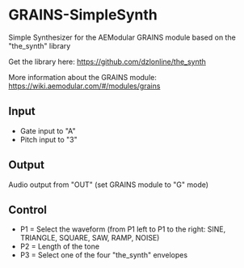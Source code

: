 # GRAINS-SimpleSynth
Simple Synthesizer for the AEModular GRAINS module based on the "the_synth" library

Get the library here: https://github.com/dzlonline/the_synth

More information about the GRAINS module: https://wiki.aemodular.com/#/modules/grains



## Input
* Gate input to "A"
* Pitch input to "3"

## Output
Audio output from "OUT" (set GRAINS module to "G" mode)

## Control
* P1 = Select the waveform (from P1 left to P1 to the right: SINE, TRIANGLE, SQUARE, SAW, RAMP, NOISE)
* P2 = Length of the tone
* P3 = Select one of the four "the_synth" envelopes
